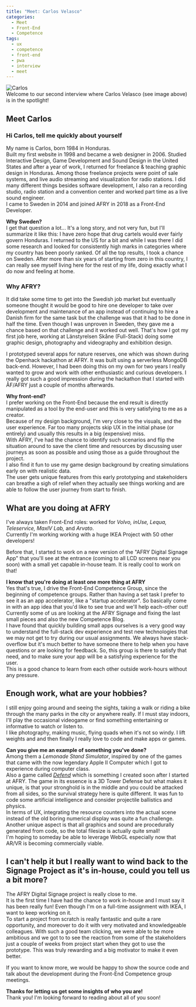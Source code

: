 ```yaml
---
title: "Meet: Carlos Velasco"
categories:
  - Meet
  - Front-End
  - Competence
tags:
  - ux
  - competence
  - front-end
  - pwa
  - interview
  - meet
---
```

![Carlos](https://avatars0.githubusercontent.com/u/8251335?s=460&v=4)  
Welcome to our second interview where Carlos Velasco (see image above) is in the spotlight!


## Meet Carlos
### Hi Carlos, tell me quickly about yourself
My name is Carlos, born 1984 in Honduras.  
Built my first website in 1998 and became a web designer in 2006.
Studied Interactive Design, Game Development and Sound Design in the United States and after a year of work,
I returned for freelance & teaching graphic design in Honduras.
Among those freelance projects were point of sale systems, and live audio streaming and visualization
for radio stations. I did many different things besides software development,
I also ran a recording studio, radio station and a convention center and worked part time as a live sound engineer.  
I came to Sweden in 2014 and joined AFRY in 2018 as a Front-End Developer.  

**Why Sweden?**  
I get that question a lot... It's a long story, and not very fun, but I'll summarize it like this: I have zero hope that drug cartels would ever fairly govern Honduras. I returned to the US for a bit and while I was there I did some research and looked for consistently high marks in categories where my country has been poorly ranked. Of all the top results, I took a chance on Sweden. After more than six years of starting from zero in this country, I can really see myself living here for the rest of my life, doing exactly what I do now and feeling at home.

### Why AFRY?
It did take some time to get into the Swedish job market but eventually someone thought it would be good to hire one 
developer to take over development and maintenance of an app instead of continuing to hire a Danish firm for the same 
task but the challenge was that it had to be done in half the time. Even though I was unproven in Sweden, 
they gave me a chance based on that challenge and it worked out well. That's how I got my first job here,
working at Länstyrelsen Skåne (Full-Stack) doing some graphic design, photography and videography and exhibition design. 

I prototyped several apps for nature reserves, one which was shown during the Openhack hackathon at AFRY.
It was built using a serverless MongoDB back-end. However, I had been doing this on my own for two years I really 
wanted to grow and work with other enthusiastic and curious developers. I really got such a good impression during the
hackathon that I started with ÅF/AFRY just a couple of months afterwards.  

**Why front-end?**  
I prefer working on the Front-End because the end result is directly manipulated as a tool by the end-user and this 
is very satisfying to me as a creator.  
Because of my design background, I'm very close to the visuals, and the user 
experience. Far too many projects skip UX in the initial phase (or entirely) and usually this results in a big (expensive) 
miss.  
With AFRY, I've had the chance to identify such scenarios and flip the situation around to save the client time 
and resources by discussing user journeys as soon as possible and using those as a guide throughout the project.   
I also find it fun to use my game design background by creating simulations early on with realistic data.  
The user gets unique 
features from this early prototyping and stakeholders can breathe a sigh of relief when they actually see things working 
and are able to follow the user journey from start to finish.

## What are you doing at AFRY  
I've always taken Front-End roles: worked for _Volvo, inUse, Lequa, Teleservice, MaxIV Lab,_ and _Arvato_.  
Currently I'm working working with a huge IKEA Project with 50 other developers!  

Before that, I started to work on a new version of the "AFRY Digital Signage App" that you'll see at the entrance (coming to all LCD screens near you soon) with a small yet capable in-house team. It is really cool to work on that!

**I know that you're doing at least one more thing at AFRY**  
Yes that's true, I drive the Front-End Competence Group, since the beginning of competence groups. Rather than having a set task I prefer to see it as an app accelerator, like a "startup accelerator". So basically come in with an app idea that you'd like to see true and we'll help each-other out!  
Currently some of us are looking at the AFRY Signage and fixing the last small pieces and also the new Competence Blog.  
I have found that quickly building small apps ourselves is a very good way to understand the full-stack dev experience and test new technologies that we may not get to try during our usual assignments. We always have stack-overflow but it's much better to have someone there to help when you have questions or are looking for feedback. So, this group is there to satisfy that need, and to make sure your app will be a satisfying experience for the user.  
This is a good chance to learn from each other outside work-hours without any pressure.

## Enough work, what are your hobbies?
I still enjoy going around and seeing the sights, taking a walk or riding a bike through the many parks in the city or anywhere really. If I must stay indoors, I'll play the occasional videogame or find something entertaining or informative to watch or listen to.  
I like photography, making music, flying quads when it's not so windy. I lift weights and and then finally I really love to code and make apps or games.  

**Can you give me an example of something you've done?**  
Among them a _Lemonade Stand Simulator_, inspired by one of the games that came with the now legendary Apple II Computer which I got to experience during computer class.  
Also a game called [_Defend_](https://appsco.pe/app/defend) which is something I created soon after I started at AFRY. The game in its essence is a 3D Tower Defense but what makes it unique, is that your stronghold is in the middle and you could be attacked from all sides, so the survival strategy here is quite different. It was fun to code some artificial intelligence and consider projectile ballistics and physics.  
In terms of UX, integrating the resource counters into the actual scene instead of the old boring numerical display was quite a fun challenge. Another unique aspect is that all graphics and sound are procedurally generated from code, so the total filesize is actually quite small!  
I'm hoping to someday be able to leverage WebGL especially now that AR/VR is becoming commercially viable.

## I can't help it but I really want to wind back to the Signage Project as it's in-house, could you tell us a bit more?
The AFRY Digital Signage project is really close to me.  
It is the first time I have had the chance to work in-house and I must say it has been really fun! Even though I'm on a full-time assignment with IKEA, I want to keep working on it.  
To start a project from scratch is really fantastic and quite a rare opportunity, and moreover to do it with very motivated and knowledgeable colleagues. With such a good team clicking, we were able to be more ambitious and we got to to see the reaction from some of the stakeholders just a couple of weeks from project start when they got to use the prototype. This was truly rewarding and a big motivator to make it even better. 

If you want to know more, we would be happy to show the source code and talk about the development during the Front-End Competence group meetings.

**Thanks for letting us get some insights of who you are!**  
Thank you! I'm looking forward to reading about all of you soon!
